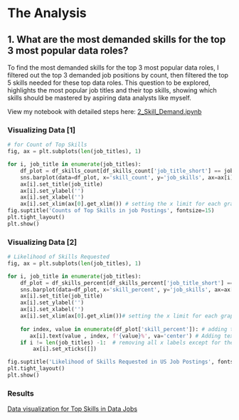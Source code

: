 # The Analysis

## 1. What are the most demanded skills for the top 3 most popular data roles? 

To find the most demanded skills for the top 3 most popular data roles, I filtered out the top 3 demanded job positions by count, then filtered the top 5 skills needed for these top data roles. This question to be explored, highlights the most popular job titles and their top skills, showing which skills should be mastered by aspiring data analysts like myself.

View my notebook with detailed steps here: [2_Skill_Demand.ipynb](https://github.com/NicholasGalvan/Python/blob/main/PythonProjects/2_Skill_Demand.ipynb)

### Visualizing Data [1]
```python
# for Count of Top Skills 
fig, ax = plt.subplots(len(job_titles), 1)

for i, job_title in enumerate(job_titles): 
    df_plot = df_skills_count[df_skills_count['job_title_short'] == job_title].head(5)
    sns.barplot(data=df_plot, x='skill_count', y='job_skills', ax=ax[i], palette='viridis')
    ax[i].set_title(job_title)
    ax[i].set_ylabel('')
    ax[i].set_xlabel('')
    ax[i].set_xlim(ax[0].get_xlim()) # setting the x limit for each graph to the maximum value between all, in this case the first graph has the highest counts
fig.suptitle('Counts of Top Skills in job Postings', fontsize=15)
plt.tight_layout()
plt.show()
```

### Visualizing Data [2]
```python 
# Likelihood of Skills Requested 
fig, ax = plt.subplots(len(job_titles), 1)

for i, job_title in enumerate(job_titles): 
    df_plot = df_skills_percent[df_skills_percent['job_title_short'] == job_title].head(5)
    sns.barplot(data=df_plot, x='skill_percent', y='job_skills', ax=ax[i], palette='rocket', )
    ax[i].set_title(job_title)
    ax[i].set_ylabel('')
    ax[i].set_xlabel('')
    ax[i].set_xlim(ax[0].get_xlim())# setting the x limit for each graph to the maximum value between all, in this case the first graph has the highest counts
    
    for index, value in enumerate(df_plot['skill_percent']): # adding the % sign to each bar in the figure
       ax[i].text(value , index, f'{value}%', va='center') # Adding text to the X and Y position where the value ends in the graph and adding a % 
    if i != len(job_titles) -1:  # removing all x labels except for the last graph 
        ax[i].set_xticks([])

fig.suptitle('Likelihood of Skills Requested in US Job Postings', fontsize=15)
plt.tight_layout()
plt.show()
```
### Results
[Data visualization for Top Skills in Data Jobs]()

